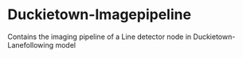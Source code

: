 # Duckietown-Imagepipeline
Contains the imaging pipeline of a Line detector node in Duckietown-Lanefollowing model  
